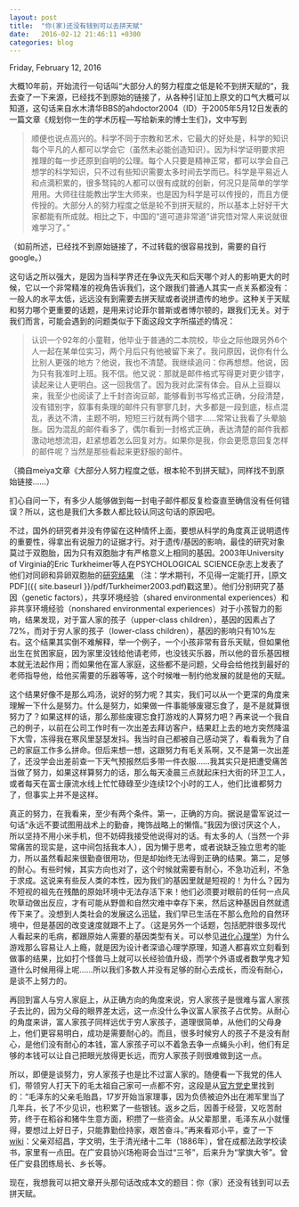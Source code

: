 ```yaml
---
layout: post
title:  "你(家)还没有钱到可以去拼天赋"
date:   2016-02-12 21:46:11 +0300
categories: blog
---
```

Friday, February 12, 2016

大概10年前，开始流行一句话叫“大部分人的努力程度之低是轮不到拼天赋的“，我去查了一下来源，已经找不到原始的链接了，从各种引证加上原文的口气大概可以知道，这句话来自水木清华BBS的ahdoctor2004（ID）于2005年5月12日发表的一篇文章《规划你一生的学术历程—写给新来的博士生们》，文中写到

>顺便也说点高兴的。科学不同于宗教和艺术，它最大的好处是，科学的知识每个平凡的人都可以学会它（虽然未必能创造知识）。因为科学证明要求把推理的每一步还原到自明的公理。每个人只要是精神正常，都可以学会自己想学的科学知识，只不过有些知识需要太多时间去学而已。科学是平易近人和点滴积累的，很多驽钝的人都可以很有成就的创新，何况只是简单的学学用用。大师往往能教出学生大师来，也是因为科学是可以传授的，而且方便传授的。大部分人的努力程度之低是轮不到拼天赋的，所以基本上好好干大家都能有所成就。相比之下，中国的“道可道非常道”讲究悟对常人来说就很难学习了。”

（如前所述，已经找不到原始链接了，不过转载的很容易找到，需要的自行google。）

这句话之所以强大，是因为当科学界还在争议先天和后天哪个对人的影响更大的时候，它以一个非常精准的视角告诉我们，这个跟我们普通人其实一点关系都没有：一般人的水平太低，远远没有到需要去拼天赋或者说拼遗传的地步。这种关于天赋和努力哪个更重要的话题，是用来讨论菲尔普斯或者博尔顿的，跟我们无关。对于我们而言，可能会遇到的问题类似于下面这段文字所描述的情况：

>认识一个92年的小童鞋，他毕业于普通的二本院校，毕业之际他跟另外6个人一起在某单位实习，两个月后只有他被留下来了。我问原因，说你有什么比别人更强的地方？他说，我也不清楚。我继续追问：你再想想。他说，因为只有我准时上班。我不信。他又说：那就是邮件格式写得更对更少错字，读起来让人更明白。这一回我信了。因为我对此深有体会。自从上豆瓣以来，我至少也阅读了上千封咨询豆邮，能够看到书写格式正确，分段清楚，没有错别字，叙事有条理的邮件只有寥寥几封，大多都是一段到底，标点混乱，表达不清，主题不明，短短三行就有两个错字……常常让我看了头晕脑胀。因为混乱的邮件看多了，偶尔看到一封格式正确，表达清楚的邮件我都激动地想流泪，赶紧想着怎么回复对方。如果你是我，你会更愿意回复怎样的邮件呢？当然是那些看起来更舒服的邮件。

（摘自meiya文章《大部分人努力程度之低，根本轮不到拼天赋》，同样找不到原始链接……）

扪心自问一下，有多少人能够做到每一封电子邮件都反复检查直至确信没有任何错误？所以，这也是我们大多数人都比较认同这句话的原因吧。

不过，国外的研究者并没有停留在这种情怀上面，要想从科学的角度真正说明遗传的重要性，得拿出有说服力的证据才行。对于遗传/基因的影响，最佳的研究对象莫过于双胞胎，因为只有双胞胎才有严格意义上相同的基因。2003年University of Virginia的Eric Turkheimer等人在PSYCHOLOGICAL SCIENCE杂志上发表了他们对同卵和异卵双胞胎的[研究结果](http://pss.sagepub.com/content/14/6/623.long) （注：学术期刊，不见得一定能打开，[原文PDF]({{ site.baseurl }}/pdf/Turkheimer2003.pdf)戳这里）。他们分别研究了基因（genetic factors），共享环境经验（shared environmental experiences）和非共享环境经验（nonshared environmental experiences）对于小孩智力的影响，结果发现，对于富人家的孩子（upper-class children），基因的因素占了72%，而对于穷人家的孩子（lower-class children），基因的影响只有10%左右。这个结果其实倒不难解释，举一个例子，一个小孩非常有音乐天赋，但如果他出生在贫困家庭，因为家里没钱给他请老师，也没钱买乐器，所以他的音乐基因根本就无法起作用；而如果他在富人家庭，这些都不是问题，父母会给他找到最好的老师指导他，给他买需要的乐器等等，这个时候唯一制约他发展的就是他的天赋。

这个结果好像不是那么鸡汤，说好的努力呢？其实，我们可以从一个更深的角度来理解一下什么是努力。什么是努力，如果做一件事能够废寝忘食了，是不是就算很努力了？如果这样的话，那么那些废寝忘食打游戏的人算努力吧？再来说一个我自己的例子，以前在公司工作时有一次出差去拜访客户，结果赶上去的地方突然降温下大雪，冻得我在寒风里瑟瑟发抖。我当时自己都被自己感动哭了，看看我为了自己的家庭工作多么拼命。但后来想一想，这跟努力有毛关系啊，又不是第一次出差了，还没学会出差前查一下天气预报然后多带一件衣服……我其实只是把遭受痛苦当做了努力，如果这样算努力的话，那么每天凌晨三点就起床扫大街的环卫工人，或者每天在富士康流水线上忙忙碌碌至少连续12个小时的工人，他们比谁都努力了，但事实上并不是这样。

真正的努力，在我看来，至少有两个条件。第一，正确的方向。据说是雷军说过一句话“永远不要试图用战术上的勤奋，掩饰战略上的懒惰。”我因为很讨厌这个人，所以坚持不用小米手机，但不妨碍我接受他说得对的话。有太多的人（当然一个非常痛苦的现实是，这中间包括我本人），因为懒于思考，或者说缺乏独立思考的能力，所以虽然看起来很勤奋很用功，但是却始终无法得到正确的结果。第二，足够的耐心。有些时候，其实方向也对了，这个时候就需要有耐心，不急功近利，不急于求成。这说来有些反人类的本性，因为我们的基因里就是短视的！为什么？因为不短视的祖先在残酷的原始环境中无法存活下来！他们必须要对眼前的任何一点风吹草动做出反应，才有可能从野兽和自然灾难中幸存下来，然后这种基因自然就遗传下来了。没想到人类社会的发展这么迅猛，我们早已生活在不那么危险的自然环境中，但是基因的改变速度就跟不上了。（这是另外一个话题，包括肥胖很多现代人看起来的毛病，都跟原始人需要的基因类型有关。可以参见[进化心理学](http://baike.baidu.com/view/964262.htm)）为什么游戏那么容易让人上瘾，就是因为设计者深谙心理学原理，知道人都喜欢立刻看到做事的结果，比如打个怪兽马上就可以长经验值升级，而学个外语或者数学鬼才知道什么时候用得上呢……所以我们多数人并没有足够的耐心去成长，而没有耐心，是谈不上努力的。

再回到富人与穷人家庭上，从正确方向的角度来说，穷人家孩子是很难与富人家孩子去比的，因为父母的眼界差太远，这一点没什么争议富人家孩子占优势。从耐心的角度来讲，富人家孩子同样远优于穷人家孩子，道理很简单，从他们的父母身上，他们更容易明白，成功是需要耐心的。而且，很多时候穷人的孩子不是没有耐心，是他们没有耐心的本钱，富人家孩子可以不着急去争一点蝇头小利，他们有足够的本钱可以让自己把眼光放得更长远，而穷人家孩子则很难做到这一点。

所以，即便是谈努力，穷人家孩子也是比不过富人家的。随便看一下我党的伟人们，带领穷人打天下的毛太祖自己家可一点都不穷，这段是从[官方党史](http://dangshi.people.com.cn/GB/17575794.html)里找到的：“毛泽东的父亲毛贻昌，17岁开始当家理事，因为负债被迫外出在湘军里当了几年兵，长了不少见识，也积累了一些银钱。返乡之后，因善于经营，又吃苦耐劳，终于在稻谷和猪牛生意方面，积攒了一些资金。从父辈那里，毛泽东从小就懂得，要想过上好日子，只能靠勤俭持家，艰苦奋斗。”再来看邓小平，查了一下[wiki](https://zh.wikipedia.org/wiki/邓小平)：父亲邓绍昌，字文明，生于清光绪十二年（1886年），曾在成都法政学校读书，家里有一点田。在广安县协兴场袍哥会当过“三爷”，后来升为“掌旗大爷”。曾任广安县团练局长、乡长等。

现在，我想我可以把文章开头那句话改成本文的题目：你（家）还没有钱到可以去拼天赋。
